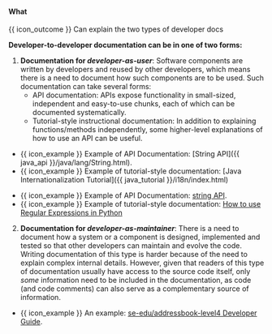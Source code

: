 <div id="title">

#### What

</div>

<span id="prereqs"></span>

<span id="outcomes">{{ icon_outcome }} Can explain the two types of developer docs</span>

<div id="body">

**Developer-to-developer documentation can be in one of two forms:**

1. **Documentation for _developer-as-user_**: Software components are written by developers and reused by other developers, which means there is a need to document how such components are to be used. Such documentation can take several forms:
   * API documentation: APIs expose functionality in small-sized, independent and easy-to-use chunks, each of which can be documented systematically. 
   * Tutorial-style instructional documentation: In addition to explaining functions/methods independently, some higher-level explanations of how to use an API can be useful.
  
<tip-box>

<div class="alt-java">

* {{ icon_example }} Example of API Documentation: [String API]({{ java_api }}/java/lang/String.html).
* {{ icon_example }} Example of tutorial-style documentation: [Java Internationalization Tutorial]({{ java_tutorial }}/i18n/index.html)

</div>
<div class="alt-python">

* {{ icon_example }} Example of API Documentation: [string API](https://docs.python.org/3/library/string.html).
* {{ icon_example }} Example of tutorial-style documentation: [How to use Regular Expressions in Python](https://docs.python.org/3/howto/regex.html)

</div>

</tip-box>

2. **Documentation for _developer-as-maintainer_**: There is a need to document how a system or a component is designed, implemented and tested so that other developers can maintain and evolve the code. Writing documentation of this type is harder because of the need to explain complex internal details. However, given that readers of this type of documentation usually have access to the source code itself, only _some_ information need to be included in the documentation, as code (and code comments) can also serve as a complementary source of information.

<tip-box>

* {{ icon_example }} An example: [se-edu/addressbook-level4 Developer Guide](https://se-edu.github.io/addressbook-level4/DeveloperGuide.html#design).

</tip-box>

</div>

<div id="extras">

<include src="exercises.md" />

</div>